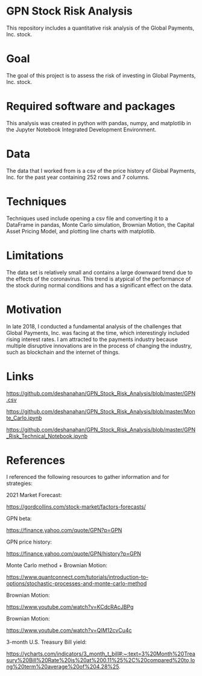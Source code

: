 # GPN Stock Risk Analysis
This repository includes a quantitative risk analysis of the Global Payments, Inc. stock.

# Goal
The goal of this project is to assess the risk of investing in Global Payments, Inc. stock.

# Required software and packages
This analysis was created in python with pandas, numpy, and matplotlib in the Jupyter Notebook Integrated Development Environment.

# Data
The data that I worked from is a csv of the price history of Global Payments, Inc. for the past year containing 252 rows and 7 columns.

# Techniques
Techniques used include opening a csv file and converting it to a DataFrame in pandas, Monte Carlo simulation, Brownian Motion, the Capital Asset Pricing Model, and plotting line charts with matplotlib.

# Limitations
The data set is relatively small and contains a large downward trend due to the effects of the coronavirus.  This trend is atypical of the performance of the stock during normal conditions and has a significant effect on the data.

# Motivation
In late 2018, I conducted a fundamental analysis of the challenges that Global Payments, Inc. was facing at the time, which interestingly included rising interest rates.  I am attracted to the payments industry because multiple disruptive innovations are in the process of changing the industry, such as blockchain and the internet of things.

# Links
https://github.com/deshanahan/GPN_Stock_Risk_Analysis/blob/master/GPN.csv

https://github.com/deshanahan/GPN_Stock_Risk_Analysis/blob/master/Monte_Carlo.ipynb

https://github.com/deshanahan/GPN_Stock_Risk_Analysis/blob/master/GPN_Risk_Technical_Notebook.ipynb

# References
I referenced the following resources to gather information and  for strategies:

2021 Market Forecast:

https://gordcollins.com/stock-market/factors-forecasts/

GPN beta:

https://finance.yahoo.com/quote/GPN?p=GPN

GPN price history:

https://finance.yahoo.com/quote/GPN/history?p=GPN

Monte Carlo method + Brownian Motion:

https://www.quantconnect.com/tutorials/introduction-to-options/stochastic-processes-and-monte-carlo-method

Brownian Motion:

https://www.youtube.com/watch?v=KCdcRAcJBPg

Brownian Motion:

https://www.youtube.com/watch?v=QIM12cvCu4c

3-month U.S. Treasury Bill yield:

https://ycharts.com/indicators/3_month_t_bill#:~:text=3%20Month%20Treasury%20Bill%20Rate%20is%20at%200.11%25%2C%20compared%20to,long%20term%20average%20of%204.28%25.

